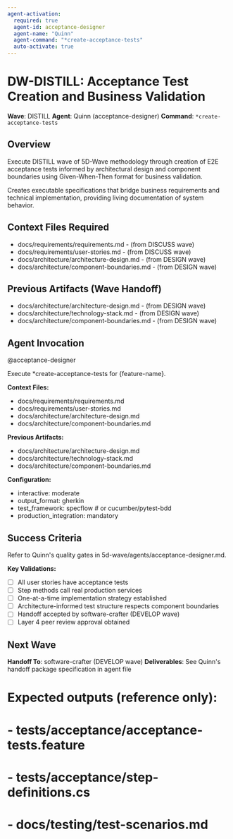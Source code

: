 ```yaml
---
agent-activation:
  required: true
  agent-id: acceptance-designer
  agent-name: "Quinn"
  agent-command: "*create-acceptance-tests"
  auto-activate: true
---
```


# DW-DISTILL: Acceptance Test Creation and Business Validation

**Wave**: DISTILL
**Agent**: Quinn (acceptance-designer)
**Command**: `*create-acceptance-tests`

## Overview

Execute DISTILL wave of 5D-Wave methodology through creation of E2E acceptance tests informed by architectural design and component boundaries using Given-When-Then format for business validation.

Creates executable specifications that bridge business requirements and technical implementation, providing living documentation of system behavior.

## Context Files Required

- docs/requirements/requirements.md - (from DISCUSS wave)
- docs/requirements/user-stories.md - (from DISCUSS wave)
- docs/architecture/architecture-design.md - (from DESIGN wave)
- docs/architecture/component-boundaries.md - (from DESIGN wave)

## Previous Artifacts (Wave Handoff)

- docs/architecture/architecture-design.md - (from DESIGN wave)
- docs/architecture/technology-stack.md - (from DESIGN wave)
- docs/architecture/component-boundaries.md - (from DESIGN wave)

## Agent Invocation

@acceptance-designer

Execute \*create-acceptance-tests for {feature-name}.

**Context Files:**

- docs/requirements/requirements.md
- docs/requirements/user-stories.md
- docs/architecture/architecture-design.md
- docs/architecture/component-boundaries.md

**Previous Artifacts:**

- docs/architecture/architecture-design.md
- docs/architecture/technology-stack.md
- docs/architecture/component-boundaries.md

**Configuration:**

- interactive: moderate
- output_format: gherkin
- test_framework: specflow # or cucumber/pytest-bdd
- production_integration: mandatory

## Success Criteria

Refer to Quinn's quality gates in 5d-wave/agents/acceptance-designer.md.

**Key Validations:**

- [ ] All user stories have acceptance tests
- [ ] Step methods call real production services
- [ ] One-at-a-time implementation strategy established
- [ ] Architecture-informed test structure respects component boundaries
- [ ] Handoff accepted by software-crafter (DEVELOP wave)
- [ ] Layer 4 peer review approval obtained

## Next Wave

**Handoff To**: software-crafter (DEVELOP wave)
**Deliverables**: See Quinn's handoff package specification in agent file

# Expected outputs (reference only):

# - tests/acceptance/acceptance-tests.feature

# - tests/acceptance/step-definitions.cs

# - docs/testing/test-scenarios.md
